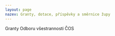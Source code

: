 ```yaml
---
layout: page
nazev: Granty, dotace, příspěvky a směrnice župy
---
```


Granty Odboru všestrannosti ČOS

